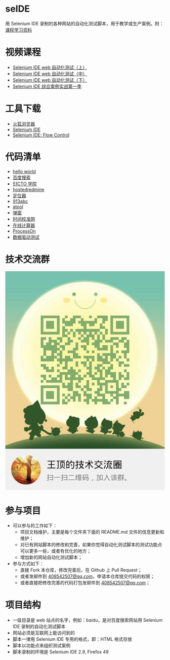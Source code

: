 # seIDE
用 Selenium IDE 录制的各种网站的自动化测试脚本，用于教学或生产案例。附：[课程学习资料]()

# 视频课程

- [Selenium IDE web 自动化测试（上）]()
- [Selenium IDE web 自动化测试（中）]()
- [Selenium IDE web 自动化测试（下）]()
- [Selenium IDE 综合案例实战第一季]()


# 工具下载

- [火狐浏览器]()
- [Selenium IDE]()
- [Selenium IDE: Flow Control]()

# 代码清单

- [hello world]()
- [百度搜索]()
- [51CTO 学院]()
- [hostedredmine]()
- [定位器]()
- [913abc]()
- [atool]()
- [弹窗]()
- [时间校准网]()
- [在线计算器]()
- [ProcessOn]()
- [数据驱动测试]()

# 技术交流群

![](imgges/group.jpg)


# 参与项目

- 可以参与的工作如下：
  - 项目文档维护，主要是每个文件夹下面的 README.md 文件的信息更新和维护；
  - 对已有网站脚本的修改和完善，如果你觉得自动化测试脚本的测试功能点可以更多一些，或者有优化的地方；
  - 增加新的网站自动化测试脚本；
- 参与方式如下：
  - 直接 Fork 本仓库，修改完善后，在 Github 上 Pull Request；
  - 或者发邮件到 [408542507@qq.com]()，申请本仓库提交代码的权限；
  - 或者直接把修改完善的代码打包发邮件到 [408542507@qq.com]()；
  
# 项目结构

- 一级目录是 web 站点的名字，例如：baidu，是对百度搜索网站用 Selenium IDE 录制的自动化测试脚本
- 网站必须是互联网上能访问到的
- 脚本一律用 Selenium IDE 专用的格式，即：HTML 格式存放
- 脚本以功能点来组织测试案例
- 脚本录制的环境是 Selenium IDE 2.9, Firefox 49